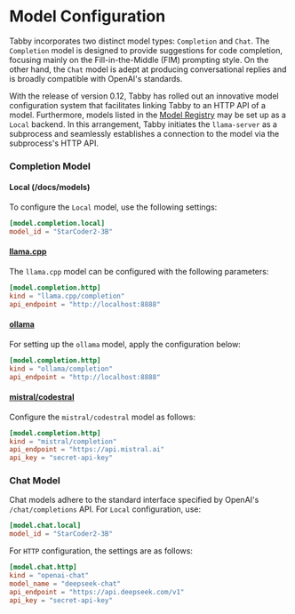 # Model Configuration

Tabby incorporates two distinct model types: `Completion` and `Chat`. The `Completion` model is designed to provide suggestions for code completion, focusing mainly on the Fill-in-the-Middle (FIM) prompting style. On the other hand, the `Chat` model is adept at producing conversational replies and is broadly compatible with OpenAI's standards.

With the release of version 0.12, Tabby has rolled out an innovative model configuration system that facilitates linking Tabby to an HTTP API of a model. Furthermore, models listed in the [Model Registry](/docs/models) may be set up as a `Local` backend. In this arrangement, Tabby initiates the `llama-server` as a subprocess and seamlessly establishes a connection to the model via the subprocess's HTTP API.

### Completion Model

#### Local (/docs/models)

To configure the `Local` model, use the following settings:

```toml
[model.completion.local]
model_id = "StarCoder2-3B"
```

#### [llama.cpp](https://github.com/ggerganov/llama.cpp/blob/master/examples/server/README.md#api-endpoints)

The `llama.cpp` model can be configured with the following parameters:

```toml
[model.completion.http]
kind = "llama.cpp/completion"
api_endpoint = "http://localhost:8888"
```

#### [ollama](https://github.com/ollama/ollama/blob/main/docs/api.md#generate-a-completion)

For setting up the `ollama` model, apply the configuration below:

```toml
[model.completion.http]
kind = "ollama/completion"
api_endpoint = "http://localhost:8888"
```

#### [mistral/codestral](https://docs.mistral.ai/api/#operation/createFIMCompletion)

Configure the `mistral/codestral` model as follows:

```toml
[model.completion.http]
kind = "mistral/completion"
api_endpoint = "https://api.mistral.ai"
api_key = "secret-api-key"
```

### Chat Model

Chat models adhere to the standard interface specified by OpenAI's `/chat/completions` API. For `Local` configuration, use:

```toml
[model.chat.local]
model_id = "StarCoder2-3B"
```

For `HTTP` configuration, the settings are as follows:

```toml
[model.chat.http]
kind = "openai-chat"
model_name = "deepseek-chat"
api_endpoint = "https://api.deepseek.com/v1"
api_key = "secret-api-key"
```